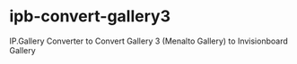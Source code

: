 ipb-convert-gallery3
====================

IP.Gallery Converter to Convert Gallery 3 (Menalto Gallery) to Invisionboard Gallery

